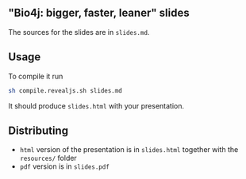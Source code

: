 ## "Bio4j: bigger, faster, leaner" slides

The sources for the slides are in `slides.md`.

## Usage

To compile it run

```bash
sh compile.revealjs.sh slides.md
```

It should produce `slides.html` with your presentation.

## Distributing

- `html` version of the presentation is in `slides.html` together with the `resources/` folder
- `pdf` version is in `slides.pdf`
